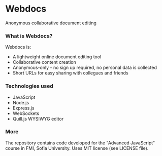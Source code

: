 # Webdocs

Anonymous collaborative document editing

### What is Webdocs?

Webdocs is:

* A lightweight online document editing tool
* Collaborative content creation
* Anonymous-only - no sign up required, no personal data is collected
* Short URLs for easy sharing with collegues and friends

### Technologies used

* JavaScript
* Node.js
* Express.js
* WebSockets
* Quill.js WYSIWYG editor

### More

The repository contains code developed for the "Advanced JavaScript" course in FMI, Sofia University. Uses MIT license (see LICENSE file).

